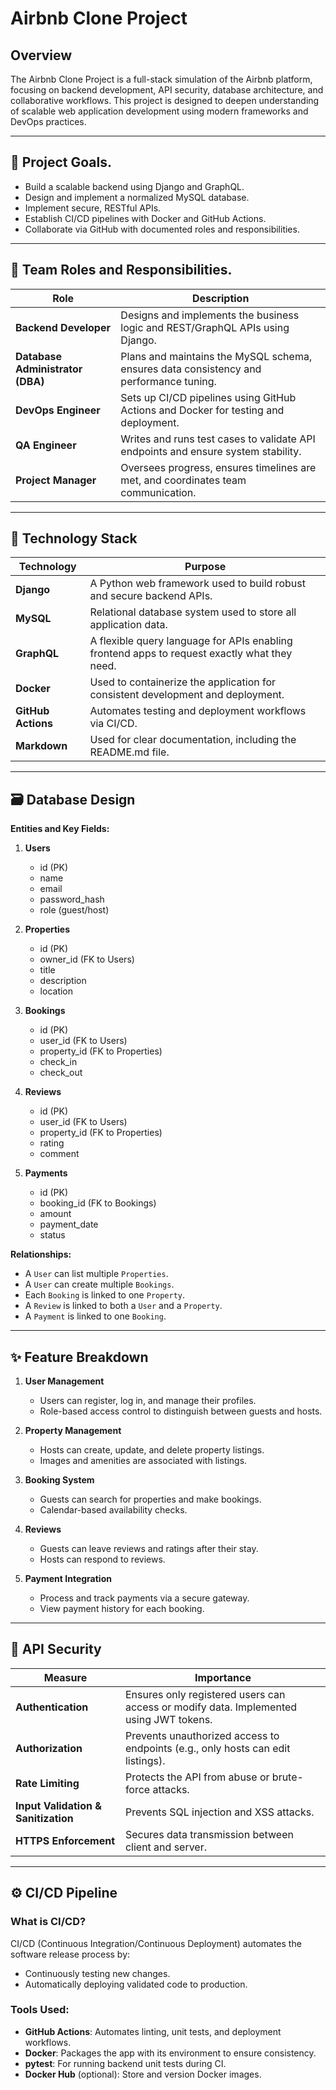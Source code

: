 # Airbnb Clone Project

## Overview
The Airbnb Clone Project is a full-stack simulation of the Airbnb platform, focusing on backend development, API security, database architecture, and collaborative workflows. This project is designed to deepen understanding of scalable web application development using modern frameworks and DevOps practices.

---

## 🚀 Project Goals.
- Build a scalable backend using Django and GraphQL.
- Design and implement a normalized MySQL database.
- Implement secure, RESTful APIs.
- Establish CI/CD pipelines with Docker and GitHub Actions.
- Collaborate via GitHub with documented roles and responsibilities.

---

## 👥 Team Roles and Responsibilities.

| Role                  | Description |
|-----------------------|-------------|
| **Backend Developer** | Designs and implements the business logic and REST/GraphQL APIs using Django. |
| **Database Administrator (DBA)** | Plans and maintains the MySQL schema, ensures data consistency and performance tuning. |
| **DevOps Engineer**   | Sets up CI/CD pipelines using GitHub Actions and Docker for testing and deployment. |
| **QA Engineer**       | Writes and runs test cases to validate API endpoints and ensure system stability. |
| **Project Manager**   | Oversees progress, ensures timelines are met, and coordinates team communication. |

---

## 🧰 Technology Stack

| Technology   | Purpose |
|--------------|---------|
| **Django**   | A Python web framework used to build robust and secure backend APIs. |
| **MySQL**    | Relational database system used to store all application data. |
| **GraphQL**  | A flexible query language for APIs enabling frontend apps to request exactly what they need. |
| **Docker**   | Used to containerize the application for consistent development and deployment. |
| **GitHub Actions** | Automates testing and deployment workflows via CI/CD. |
| **Markdown** | Used for clear documentation, including the README.md file. |

---

## 🗃️ Database Design

**Entities and Key Fields:**

1. **Users**
   - id (PK)
   - name
   - email
   - password_hash
   - role (guest/host)

2. **Properties**
   - id (PK)
   - owner_id (FK to Users)
   - title
   - description
   - location

3. **Bookings**
   - id (PK)
   - user_id (FK to Users)
   - property_id (FK to Properties)
   - check_in
   - check_out

4. **Reviews**
   - id (PK)
   - user_id (FK to Users)
   - property_id (FK to Properties)
   - rating
   - comment

5. **Payments**
   - id (PK)
   - booking_id (FK to Bookings)
   - amount
   - payment_date
   - status

**Relationships:**
- A `User` can list multiple `Properties`.
- A `User` can create multiple `Bookings`.
- Each `Booking` is linked to one `Property`.
- A `Review` is linked to both a `User` and a `Property`.
- A `Payment` is linked to one `Booking`.

---

## ✨ Feature Breakdown

1. **User Management**
   - Users can register, log in, and manage their profiles.
   - Role-based access control to distinguish between guests and hosts.

2. **Property Management**
   - Hosts can create, update, and delete property listings.
   - Images and amenities are associated with listings.

3. **Booking System**
   - Guests can search for properties and make bookings.
   - Calendar-based availability checks.

4. **Reviews**
   - Guests can leave reviews and ratings after their stay.
   - Hosts can respond to reviews.

5. **Payment Integration**
   - Process and track payments via a secure gateway.
   - View payment history for each booking.

---

## 🔐 API Security

| Measure         | Importance |
|-----------------|------------|
| **Authentication** | Ensures only registered users can access or modify data. Implemented using JWT tokens. |
| **Authorization**  | Prevents unauthorized access to endpoints (e.g., only hosts can edit listings). |
| **Rate Limiting**  | Protects the API from abuse or brute-force attacks. |
| **Input Validation & Sanitization** | Prevents SQL injection and XSS attacks. |
| **HTTPS Enforcement** | Secures data transmission between client and server. |

---

## ⚙️ CI/CD Pipeline

### What is CI/CD?
CI/CD (Continuous Integration/Continuous Deployment) automates the software release process by:
- Continuously testing new changes.
- Automatically deploying validated code to production.

### Tools Used:
- **GitHub Actions**: Automates linting, unit tests, and deployment workflows.
- **Docker**: Packages the app with its environment to ensure consistency.
- **pytest**: For running backend unit tests during CI.
- **Docker Hub** (optional): Store and version Docker images.
